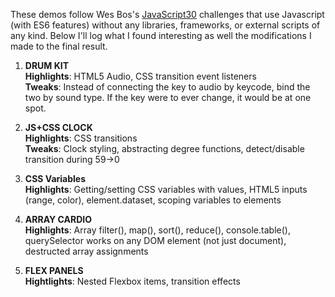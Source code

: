 These demos follow Wes Bos's [JavaScript30](http://www.javascript30.com) challenges that use Javascript (with ES6 features) without any libraries, frameworks, or external scripts of any kind. Below I'll log what I found interesting as well the modifications I made to the final result.

1. **DRUM KIT**  
    **Highlights**: HTML5 Audio, CSS transition event listeners  
    **Tweaks**: Instead of connecting the key to audio by keycode, bind the two by sound type. If the key were to ever change, it would be at one spot.  

2. **JS+CSS CLOCK**  
    **Highlights**: CSS transitions  
    **Tweaks**: Clock styling, abstracting degree functions, detect/disable transition during 59->0 

3. **CSS Variables**  
    **Highlights**: Getting/setting CSS variables with values, HTML5 inputs (range, color), element.dataset, scoping variables to elements

4. **ARRAY CARDIO**  
    **Highlights**: Array filter(), map(), sort(), reduce(), console.table(), querySelector works on any DOM element (not just document), destructed array assignments
    
5. **FLEX PANELS**  
    **Hightlights**: Nested Flexbox items, transition effects
